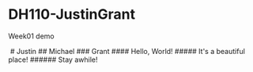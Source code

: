 # DH110-JustinGrant
Week01 demo

<img scr="the_epoch_times_JMG_week1_DH110_github.jpg">
# Justin
## Michael
### Grant
#### Hello, World!
##### It's a beautiful place!
###### Stay awhile!

